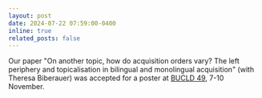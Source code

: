 ```yaml
---
layout: post
date: 2024-07-22 07:59:00-0400
inline: true
related_posts: false
---
```


Our paper "On another topic, how do acquisition orders vary? The left periphery and topicalisation in bilingual and monolingual acquisition" (with Theresa Biberauer) was accepted for a poster at [BUCLD 49](https://www.bu.edu/bucld/), 7-10 November.
